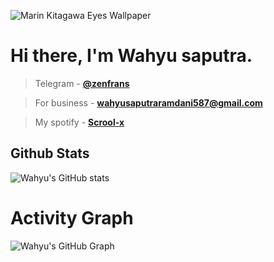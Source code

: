 ![Marin Kitagawa Eyes Wallpaper](https://user-images.githubusercontent.com/91831925/152347193-c3032e89-29ce-4899-9b08-88317705b7c0.jpg)



# **Hi there, I'm Wahyu saputra.**

> Telegram - **[@zenfrans](https://t.me/zenfrans)**

> For business - **wahyusaputraramdani587@gmail.com**

> My spotify - **[Scrool-x](https://open.spotify.com/user/316ps7xfvhwyjdsy5ugzhmfxhl74?si=8537cf7b43ad4811)**

## Github Stats
![Wahyu's GitHub stats](https://github-readme-stats.vercel.app/api?username=Wahyu213&show_icons=true&theme=synthwave)

# Activity Graph


![Wahyu's GitHub Graph](https://activity-graph.herokuapp.com/graph?username=Wahyu213&custom_title=My%20Graph&bg_color=241731&line=f20f80&color=f52f91&point=fdf5ea&hide_border=true&area=false&area_color=fdf5ea)

